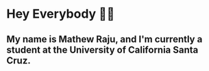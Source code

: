 # Hey Everybody 🙌🏽 

## My name is Mathew Raju, and I'm currently a student at the University of California Santa Cruz. 

